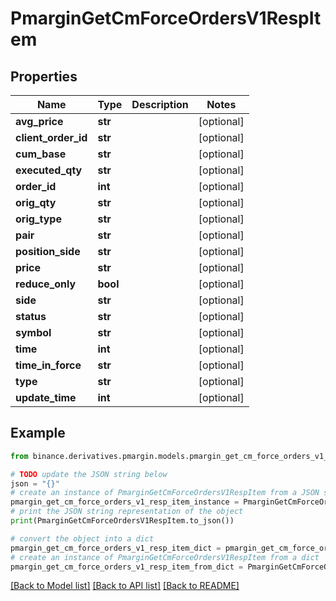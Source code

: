 # PmarginGetCmForceOrdersV1RespItem


## Properties

Name | Type | Description | Notes
------------ | ------------- | ------------- | -------------
**avg_price** | **str** |  | [optional] 
**client_order_id** | **str** |  | [optional] 
**cum_base** | **str** |  | [optional] 
**executed_qty** | **str** |  | [optional] 
**order_id** | **int** |  | [optional] 
**orig_qty** | **str** |  | [optional] 
**orig_type** | **str** |  | [optional] 
**pair** | **str** |  | [optional] 
**position_side** | **str** |  | [optional] 
**price** | **str** |  | [optional] 
**reduce_only** | **bool** |  | [optional] 
**side** | **str** |  | [optional] 
**status** | **str** |  | [optional] 
**symbol** | **str** |  | [optional] 
**time** | **int** |  | [optional] 
**time_in_force** | **str** |  | [optional] 
**type** | **str** |  | [optional] 
**update_time** | **int** |  | [optional] 

## Example

```python
from binance.derivatives.pmargin.models.pmargin_get_cm_force_orders_v1_resp_item import PmarginGetCmForceOrdersV1RespItem

# TODO update the JSON string below
json = "{}"
# create an instance of PmarginGetCmForceOrdersV1RespItem from a JSON string
pmargin_get_cm_force_orders_v1_resp_item_instance = PmarginGetCmForceOrdersV1RespItem.from_json(json)
# print the JSON string representation of the object
print(PmarginGetCmForceOrdersV1RespItem.to_json())

# convert the object into a dict
pmargin_get_cm_force_orders_v1_resp_item_dict = pmargin_get_cm_force_orders_v1_resp_item_instance.to_dict()
# create an instance of PmarginGetCmForceOrdersV1RespItem from a dict
pmargin_get_cm_force_orders_v1_resp_item_from_dict = PmarginGetCmForceOrdersV1RespItem.from_dict(pmargin_get_cm_force_orders_v1_resp_item_dict)
```
[[Back to Model list]](../README.md#documentation-for-models) [[Back to API list]](../README.md#documentation-for-api-endpoints) [[Back to README]](../README.md)



